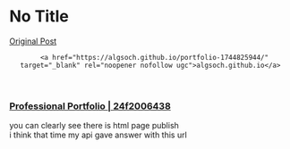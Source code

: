 # No Title

[Original Post](https://discourse.onlinedegree.iitm.ac.in/t/169029/642)

<aside class="onebox allowlistedgeneric" data-onebox-src="https://algsoch.github.io/portfolio-1744825944/">
  <header class="source">

      <a href="https://algsoch.github.io/portfolio-1744825944/" target="_blank" rel="noopener nofollow ugc">algsoch.github.io</a>
  </header>

  <article class="onebox-body">
    

<h3><a href="https://algsoch.github.io/portfolio-1744825944/" target="_blank" rel="noopener nofollow ugc">Professional Portfolio | 24f2006438</a></h3>



  </article>

  <div class="onebox-metadata">
    
    
  </div>

  <div style="clear: both"></div>
</aside>
<p>
you can clearly see there is html page publish<br>
i think that time my api gave answer with this url</p>